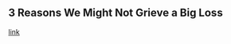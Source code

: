 ## 3 Reasons We Might Not Grieve a Big Loss

[link](https://www.psychologytoday.com/intl/blog/between-the-generations/202103/3-reasons-we-might-not-grieve-big-loss)
